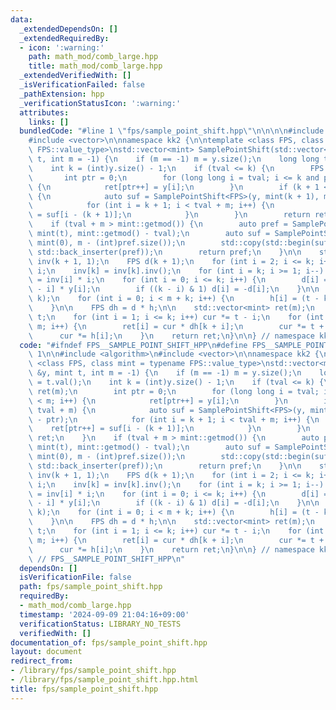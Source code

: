 ```yaml
---
data:
  _extendedDependsOn: []
  _extendedRequiredBy:
  - icon: ':warning:'
    path: math_mod/comb_large.hpp
    title: math_mod/comb_large.hpp
  _extendedVerifiedWith: []
  _isVerificationFailed: false
  _pathExtension: hpp
  _verificationStatusIcon: ':warning:'
  attributes:
    links: []
  bundledCode: "#line 1 \"fps/sample_point_shift.hpp\"\n\n\n\n#include <algorithm>\n\
    #include <vector>\n\nnamespace kk2 {\n\ntemplate <class FPS, class mint = typename\
    \ FPS::value_type>\nstd::vector<mint> SamplePointShift(std::vector<mint> &y, mint\
    \ t, int m = -1) {\n    if (m == -1) m = y.size();\n    long long tval = t.val();\n\
    \    int k = (int)y.size() - 1;\n    if (tval <= k) {\n        FPS ret(m);\n \
    \       int ptr = 0;\n        for (long long i = tval; i <= k and ptr < m; i++)\
    \ {\n            ret[ptr++] = y[i];\n        }\n        if (k + 1 < tval + m)\
    \ {\n            auto suf = SamplePointShift<FPS>(y, mint(k + 1), m - ptr);\n\
    \            for (int i = k + 1; i < tval + m; i++) {\n                ret[ptr++]\
    \ = suf[i - (k + 1)];\n            }\n        }\n        return ret;\n    }\n\
    \    if (tval + m > mint::getmod()) {\n        auto pref = SamplePointShift<FPS>(y,\
    \ mint(t), mint::getmod() - tval);\n        auto suf = SamplePointShift<FPS>(y,\
    \ mint(0), m - (int)pref.size());\n        std::copy(std::begin(suf), std::end(suf),\
    \ std::back_inserter(pref));\n        return pref;\n    }\n\n    std::vector<mint>\
    \ inv(k + 1, 1);\n    FPS d(k + 1);\n    for (int i = 2; i <= k; i++) inv[k] *=\
    \ i;\n    inv[k] = inv[k].inv();\n    for (int i = k; i >= 1; i--) inv[i - 1]\
    \ = inv[i] * i;\n    for (int i = 0; i <= k; i++) {\n        d[i] = inv[i] * inv[k\
    \ - i] * y[i];\n        if ((k - i) & 1) d[i] = -d[i];\n    }\n\n    FPS h(m +\
    \ k);\n    for (int i = 0; i < m + k; i++) {\n        h[i] = (t - k + i).inv();\n\
    \    }\n\n    FPS dh = d * h;\n\n    std::vector<mint> ret(m);\n    mint cur =\
    \ t;\n    for (int i = 1; i <= k; i++) cur *= t - i;\n    for (int i = 0; i <\
    \ m; i++) {\n        ret[i] = cur * dh[k + i];\n        cur *= t + i + 1;\n  \
    \      cur *= h[i];\n    }\n    return ret;\n}\n\n} // namespace kk2\n\n\n"
  code: "#ifndef FPS__SAMPLE_POINT_SHIFT_HPP\n#define FPS__SAMPLE_POINT_SHIFT_HPP\
    \ 1\n\n#include <algorithm>\n#include <vector>\n\nnamespace kk2 {\n\ntemplate\
    \ <class FPS, class mint = typename FPS::value_type>\nstd::vector<mint> SamplePointShift(std::vector<mint>\
    \ &y, mint t, int m = -1) {\n    if (m == -1) m = y.size();\n    long long tval\
    \ = t.val();\n    int k = (int)y.size() - 1;\n    if (tval <= k) {\n        FPS\
    \ ret(m);\n        int ptr = 0;\n        for (long long i = tval; i <= k and ptr\
    \ < m; i++) {\n            ret[ptr++] = y[i];\n        }\n        if (k + 1 <\
    \ tval + m) {\n            auto suf = SamplePointShift<FPS>(y, mint(k + 1), m\
    \ - ptr);\n            for (int i = k + 1; i < tval + m; i++) {\n            \
    \    ret[ptr++] = suf[i - (k + 1)];\n            }\n        }\n        return\
    \ ret;\n    }\n    if (tval + m > mint::getmod()) {\n        auto pref = SamplePointShift<FPS>(y,\
    \ mint(t), mint::getmod() - tval);\n        auto suf = SamplePointShift<FPS>(y,\
    \ mint(0), m - (int)pref.size());\n        std::copy(std::begin(suf), std::end(suf),\
    \ std::back_inserter(pref));\n        return pref;\n    }\n\n    std::vector<mint>\
    \ inv(k + 1, 1);\n    FPS d(k + 1);\n    for (int i = 2; i <= k; i++) inv[k] *=\
    \ i;\n    inv[k] = inv[k].inv();\n    for (int i = k; i >= 1; i--) inv[i - 1]\
    \ = inv[i] * i;\n    for (int i = 0; i <= k; i++) {\n        d[i] = inv[i] * inv[k\
    \ - i] * y[i];\n        if ((k - i) & 1) d[i] = -d[i];\n    }\n\n    FPS h(m +\
    \ k);\n    for (int i = 0; i < m + k; i++) {\n        h[i] = (t - k + i).inv();\n\
    \    }\n\n    FPS dh = d * h;\n\n    std::vector<mint> ret(m);\n    mint cur =\
    \ t;\n    for (int i = 1; i <= k; i++) cur *= t - i;\n    for (int i = 0; i <\
    \ m; i++) {\n        ret[i] = cur * dh[k + i];\n        cur *= t + i + 1;\n  \
    \      cur *= h[i];\n    }\n    return ret;\n}\n\n} // namespace kk2\n\n#endif\
    \ // FPS__SAMPLE_POINT_SHIFT_HPP\n"
  dependsOn: []
  isVerificationFile: false
  path: fps/sample_point_shift.hpp
  requiredBy:
  - math_mod/comb_large.hpp
  timestamp: '2024-09-09 21:04:16+09:00'
  verificationStatus: LIBRARY_NO_TESTS
  verifiedWith: []
documentation_of: fps/sample_point_shift.hpp
layout: document
redirect_from:
- /library/fps/sample_point_shift.hpp
- /library/fps/sample_point_shift.hpp.html
title: fps/sample_point_shift.hpp
---
```

